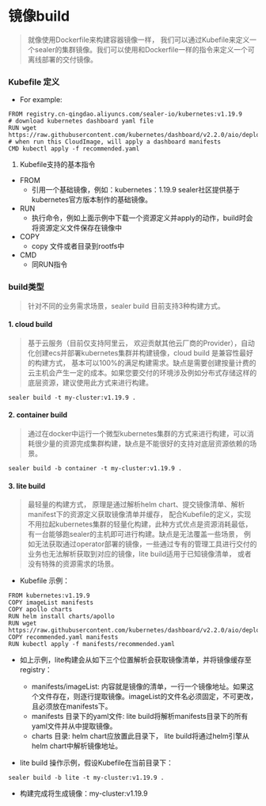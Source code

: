 # 镜像build
> 就像使用Dockerfile来构建容器镜像一样， 我们可以通过Kubefile来定义一个sealer的集群镜像。我们可以使用和Dockerfile一样的指令来定义一个可离线部署的交付镜像。
>
>
### Kubefile 定义

+ For example:

```bigquery
FROM registry.cn-qingdao.aliyuncs.com/sealer-io/kubernetes:v1.19.9
# download kubernetes dashboard yaml file
RUN wget https://raw.githubusercontent.com/kubernetes/dashboard/v2.2.0/aio/deploy/recommended.yaml
# when run this CloudImage, will apply a dashboard manifests
CMD kubectl apply -f recommended.yaml
```

1. Kubefile支持的基本指令
+ FROM
    + 引用一个基础镜像，例如：kubernetes：1.19.9 sealer社区提供基于kubernetes官方版本制作的基础镜像。
+ RUN
    + 执行命令，例如上面示例中下载一个资源定义并apply的动作，build时会将资源定义文件保存在镜像中
+ COPY
    + copy 文件或者目录到rootfs中
+ CMD
    + 同RUN指令


### build类型
> 针对不同的业务需求场景，sealer build 目前支持3种构建方式。

#### 1. cloud build
> 基于云服务（目前仅支持阿里云， 欢迎贡献其他云厂商的Provider），自动化创建ecs并部署kubernetes集群并构建镜像，cloud build 是兼容性最好的构建方式， 基本可以100%的满足构建需求。缺点是需要创建按量计费的云主机会产生一定的成本。如果您要交付的环境涉及例如分布式存储这样的底层资源，建议使用此方式来进行构建。

```bigquery
sealer build -t my-cluster:v1.19.9 .
```

#### 2. container build
> 通过在docker中运行一个微型kubernetes集群的方式来进行构建，可以消耗很少量的资源完成集群构建，缺点是不能很好的支持对底层资源依赖的场景。

```bigquery
sealer build -b container -t my-cluster:v1.19.9 .
```

#### 3. lite build
> 最轻量的构建方式， 原理是通过解析helm chart、提交镜像清单、解析manifest下的资源定义获取镜像清单并缓存， 配合Kubefile的定义，实现不用拉起kubernetes集群的轻量化构建，此种方式优点是资源消耗最低，有一台能够跑sealer的主机即可进行构建。缺点是无法覆盖一些场景， 例如无法获取通过operator部署的镜像，一些通过专有的管理工具进行交付的业务也无法解析获取到对应的镜像，lite build适用于已知镜像清单， 或者没有特殊的资源需求的场景。
+ Kubefile 示例：

```bigquery
FROM kubernetes:v1.19.9
COPY imageList manifests
COPY apollo charts
RUN helm install charts/apollo
RUN wget https://raw.githubusercontent.com/kubernetes/dashboard/v2.2.0/aio/deploy/recommended.yaml
COPY recommended.yaml manifests
RUN kubectl apply -f manifests/recommended.yaml
```

+ 如上示例，lite构建会从如下三个位置解析会获取镜像清单，并将镜像缓存至registry：
    + manifests/imageList: 内容就是镜像的清单，一行一个镜像地址。如果这个文件存在，则逐行提取镜像。imageList的文件名必须固定，不可更改，且必须放在manifests下。
    + manifests 目录下的yaml文件: lite build将解析manifests目录下的所有yaml文件并从中提取镜像。
    + charts 目录: helm chart应放置此目录下， lite build将通过helm引擎从helm chart中解析镜像地址。
    
+ lite build 操作示例，假设Kubefile在当前目录下：

```bigquery
sealer build -b lite -t my-cluster:v1.19.9 .
```

+ 构建完成将生成镜像：my-cluster:v1.19.9